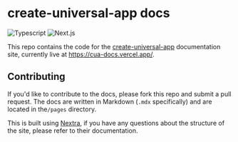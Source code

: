 # create-universal-app docs

![Typescript](https://shields.io/badge/TypeScript-3178C6?logo=TypeScript&logoColor=FFF&style=flat-square)
![Next.js](https://shields.io/badge/Next.js-000?logo=next.js&logoColor=FFF&style=flat-square)

This repo contains the code for the [create-universal-app](https://github.com/chen-rn/CUA) documentation site, currently live at <https://cua-docs.vercel.app/>.

## Contributing

If you'd like to contribute to the docs, please fork this repo and submit a pull request. The docs are written in Markdown (`.mdx` specifically) and are located in the`/pages` directory.

This is built using [Nextra](https://nextra.site/), if you have any questions about the structure of the site, please refer to their documentation.
